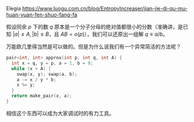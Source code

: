 Elegia <https://www.luogu.com.cn/blog/EntropyIncreaser/jian-jie-di-qu-mu-huan-yuan-fen-shuo-fang-fa>

假设同余 $p$ 下的数 $q$ 原本是一个分子分母的绝对值都很小的分数（准确讲，是已知 $|a|\le A, |b|\le B$，且 $AB = o(p)$），我们可以还原出一组解 $q\equiv a/b$。

万能欧几里得当然是可以做的。但是为什么说我们有一个异常简洁的方法呢？

```cpp
pair<int, int> approx(int p, int q, int A) {
  int x = q, y = p, a = 1, b = 0;
  while (x > A) {
    swap(x, y); swap(a, b);
    a -= x / y * b;
    x %= y;
  }
  return make_pair(x, a);
}
```

相信这个东西可以成为大家调试时的有力工具。